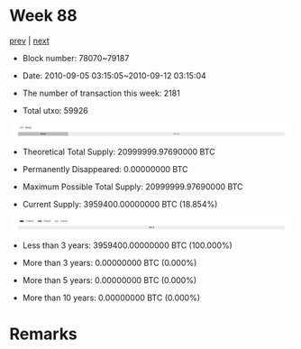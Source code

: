 # Week 88

[prev](week0087.md) | [next](week0089.md)

- Block number: 78070~79187

- Date: 2010-09-05 03:15:05~2010-09-12 03:15:04

- The number of transaction this week: 2181

- Total utxo: 59926

![](../images/mined_week0088.png)

- Theoretical Total Supply: 20999999.97690000 BTC

- Permanently Disappeared: 0.00000000 BTC

- Maximum Possible Total Supply: 20999999.97690000 BTC

- Current Supply: 3959400.00000000 BTC (18.854%)

![](../images/year_week0088.png)


- Less than 3 years: 3959400.00000000 BTC (100.000%)

- More than 3 years: 0.00000000 BTC (0.000%)

- More than 5 years: 0.00000000 BTC (0.000%)

- More than 10 years: 0.00000000 BTC (0.000%)

# Remarks

